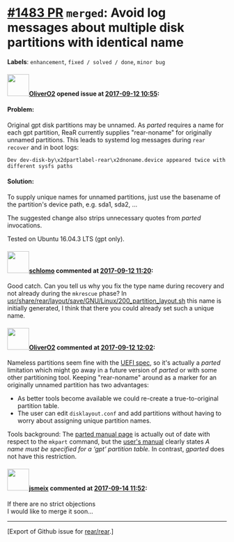 [\#1483 PR](https://github.com/rear/rear/pull/1483) `merged`: Avoid log messages about multiple disk partitions with identical name
===================================================================================================================================

**Labels**: `enhancement`, `fixed / solved / done`, `minor bug`

#### <img src="https://avatars.githubusercontent.com/u/4660803?v=4" width="50">[OliverO2](https://github.com/OliverO2) opened issue at [2017-09-12 10:55](https://github.com/rear/rear/pull/1483):

#### Problem:

Original gpt disk partitions may be unnamed. As *parted* requires a name
for each gpt partition, ReaR currently supplies "rear-noname" for
originally unnamed partitions. This leads to systemd log messages during
`rear recover` and in boot logs:

    Dev dev-disk-by\x2dpartlabel-rear\x2dnoname.device appeared twice with different sysfs paths

#### Solution:

To supply unique names for unnamed partitions, just use the basename of
the partition's device path, e.g. sda1, sda2, ...

The suggested change also strips unnecessary quotes from *parted*
invocations.

Tested on Ubuntu 16.04.3 LTS (gpt only).

#### <img src="https://avatars.githubusercontent.com/u/101384?v=4" width="50">[schlomo](https://github.com/schlomo) commented at [2017-09-12 11:20](https://github.com/rear/rear/pull/1483#issuecomment-328822750):

Good catch. Can you tell us why you fix the type name during recovery
and not already during the `mkrescue` phase? In
[usr/share/rear/layout/save/GNU/Linux/200\_partition\_layout.sh](https://github.com/rear/rear/blob/55b0157929d52023c51ba8e1eda51a3342ddf923/usr/share/rear/layout/save/GNU/Linux/200_partition_layout.sh#L117)
this name is initially generated, I think that there you could already
set such a unique name.

#### <img src="https://avatars.githubusercontent.com/u/4660803?v=4" width="50">[OliverO2](https://github.com/OliverO2) commented at [2017-09-12 12:02](https://github.com/rear/rear/pull/1483#issuecomment-328831693):

Nameless partitions seem fine with the [UEFI
spec](http://www.uefi.org/specifications), so it's actually a *parted*
limitation which might go away in a future version of *parted* or with
some other partitioning tool. Keeping "rear-noname" around as a marker
for an originally unnamed partition has two advantages:

-   As better tools become available we could re-create a
    true-to-original partition table.
-   The user can edit `disklayout.conf` and add partitions without
    having to worry about assigning unique partition names.

Tools background: The [parted manual
page](http://manpages.ubuntu.com/manpages/xenial/en/man8/parted.8.html)
is actually out of date with respect to the `mkpart` command, but the
[user's
manual](https://www.gnu.org/software/parted/manual/html_node/mkpart.html)
clearly states *A name must be specified for a ‘gpt’ partition table.*
In contrast, *gparted* does not have this restriction.

#### <img src="https://avatars.githubusercontent.com/u/1788608?u=925fc54e2ce01551392622446ece427f51e2f0ce&v=4" width="50">[jsmeix](https://github.com/jsmeix) commented at [2017-09-14 11:52](https://github.com/rear/rear/pull/1483#issuecomment-329458753):

If there are no strict objections  
I would like to merge it soon...

------------------------------------------------------------------------

\[Export of Github issue for
[rear/rear](https://github.com/rear/rear).\]
